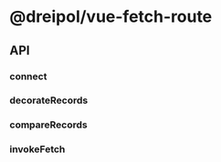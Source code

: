# @dreipol/vue-fetch-route

## API

### connect

### decorateRecords

### compareRecords

### invokeFetch 
